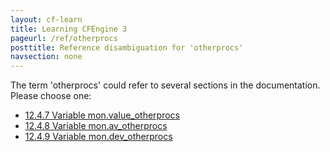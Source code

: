 ```yaml
---
layout: cf-learn
title: Learning CFEngine 3
pageurl: /ref/otherprocs
posttitle: Reference disambiguation for 'otherprocs'
navsection: none
---
```


The term 'otherprocs' could refer to several sections in the documentation. Please choose one:

- [12.4.7 Variable mon.value_otherprocs](https://cfengine.com/manuals/cf3-reference#Variable-mon.value_otherprocs)
- [12.4.8 Variable mon.av_otherprocs](https://cfengine.com/manuals/cf3-reference#Variable-mon.av_otherprocs)
- [12.4.9 Variable mon.dev_otherprocs](https://cfengine.com/manuals/cf3-reference#Variable-mon.dev_otherprocs)
